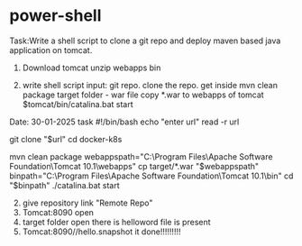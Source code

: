# power-shell

Task:Write a shell script to clone a git repo and deploy maven based java application on tomcat.
1. Download tomcat 
	unzip 
		webapps
		bin 
		
2. write shell script
	input: git repo.
	clone the repo.
	get inside 
	mvn clean package 
		target folder - war file 
	copy *.war to webapps of tomcat 
	$tomcat/bin/catalina.bat start

Date: 30-01-2025
task
#!/bin/bash
echo "enter url"
read -r url

git clone "$url"
cd docker-k8s

mvn clean package
webappspath="C:\Program Files\Apache Software Foundation\Tomcat 10.1\webapps"
cp target/*.war "$webappspath"
binpath="C:\Program Files\Apache Software Foundation\Tomcat 10.1\bin"
cd "$binpath"
./catalina.bat start


 2) give repository link "Remote Repo"
 3) Tomcat:8090 open
 4) target folder open there is helloword file is present
 5) Tomcat:8090//hello.snapshot it done!!!!!!!!!
